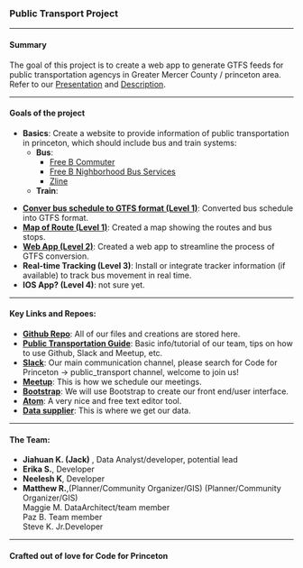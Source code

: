 
### Public Transport Project


*****************
#### Summary

The goal of this project is to create a web app to generate GTFS feeds for public transportation agencys in Greater Mercer County / princeton area. Refer to our [Presentation](https://prezi.com/01cjtu1q42s6/public-transportation/?utm_campaign=share&utm_medium=copy) and [Description](https://docs.google.com/document/d/10DaBKzmy9HTqkpVdl1MChg3FlYzY5oFWSYpcAH_5oWw/edit).


*****************

#### Goals of the project

- **Basics**: Create a website to provide information of public transportation in princeton, which should include bus and train systems:
    - **Bus**:
        - [Free B Commuter](http://www.gmtma.org/pdfs/bustrain/mercer/sep2015/free_b_commuter_sep_2015_web.pdf)
        - [Free B Nighborhood Bus Services](http://www.gmtma.org/pdfs/bustrain/mercer/sep2015/free_neighborhood_bus%20sep%202015_web.pdf)
        - [Zline](http://www.gmtma.org/pdfs/commuters/2015dec/z_line_12-26-15.pdf)
    - **Train**:
    
* **[Conver bus schedule to GTFS format (Level 1)](http://codeforprinceton.github.io/publicTransport/Convert_GTFS.html)**: Converted bus schedule into GTFS format.
* **[Map of Route (Level 1)](https://www.google.com/maps/d/edit?mid=zRoCq87FojlE.kPDrgU-nF5ZA&usp=sharing)**: Created a map showing the routes and bus stops.  
* **[Web App (Level 2)](http://codeforprinceton.github.io/publicTransport/index1.html)**: Created a web app to streamline the process of GTFS conversion.
* **Real-time Tracking (Level 3)**: Install or integrate tracker information (if available) to track bus movement in real time.  
* **IOS App? (Level 4)**: not sure yet.


   
*****************************

#### Key Links and Repoes:

* **[Github Repo](https://github.com/codeforprinceton/publicTransport)**:	All of our files and creations are stored here.
* **[Public Transportation Guide](https://github.com/codeforprinceton/publicTransport/blob/gh-pages/Code%20for%20Princeton%20-%20public%20transport%20team%20guide.pdf)**:	Basic info/tutorial of our team, tips on how to use Github, Slack and Meetup, etc.
* **[Slack](https://codeforprinceton.slack.com/messages/public_transport/files/)**:	Our main communication channel, please search for Code for Princeton -> public_transport channel, welcome to join us! 
* **[Meetup](http://www.meetup.com/codeforprinceton/events/228704890/)**:	This is how we schedule our meetings. 
* **[Bootstrap](http://getbootstrap.com/)**: We will use Bootstrap to create our front end/user interface.
* **[Atom](https://atom.io/)**: A very nice and free text editor tool.
* **[Data supplier](http://www.gmtma.org/index.php)**:	This is where we get our data.

*****************

#### The Team:

* **Jiahuan K. (Jack)** , Data Analyst/developer, potential lead  
* **Erika S.**, Developer  
* **Neelesh K**, Developer  
* **Matthew R.**,(Planner/Community Organizer/GIS) (Planner/Community Organizer/GIS)  
Maggie M. DataArchitect/team member   
Paz B. Team member   
Steve K. Jr.Developer    

*****************
#### Crafted out of love for Code for Princeton
